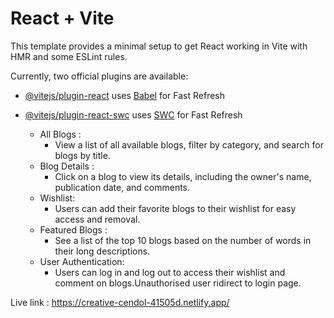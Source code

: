 # React + Vite

This template provides a minimal setup to get React working in Vite with HMR and some ESLint rules.

Currently, two official plugins are available:

- [@vitejs/plugin-react](https://github.com/vitejs/vite-plugin-react/blob/main/packages/plugin-react/README.md) uses [Babel](https://babeljs.io/) for Fast Refresh
- [@vitejs/plugin-react-swc](https://github.com/vitejs/vite-plugin-react-swc) uses [SWC](https://swc.rs/) for Fast Refresh

  * All Blogs :
     * View a list of all available blogs, filter by category, and search for blogs by title.
  * Blog Details :
     * Click on a blog to view its details, including the owner's name, publication date, and comments.
  * Wishlist:
     * Users can add their favorite blogs to their wishlist for easy access and removal.
  * Featured Blogs :
     * See a list of the top 10 blogs based on the number of words in their long descriptions.
  * User Authentication:
     * Users can log in and log out to access their wishlist and comment on blogs.Unauthorised user ridirect to login page.                    




Live link : https://creative-cendol-41505d.netlify.app/
